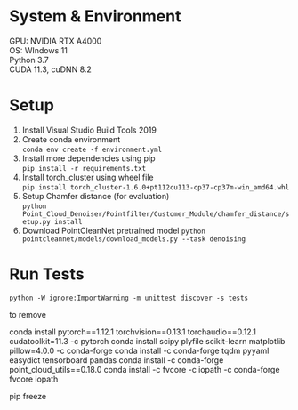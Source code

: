 # System & Environment
GPU: NVIDIA RTX A4000  
OS: WIndows 11  
Python 3.7  
CUDA 11.3, cuDNN 8.2  

# Setup

1. Install Visual Studio Build Tools 2019  
2. Create conda environment  
```conda env create -f environment.yml```
3. Install more dependencies using pip  
```pip install -r requirements.txt```
4. Install torch_cluster using wheel file  
```pip install torch_cluster-1.6.0+pt112cu113-cp37-cp37m-win_amd64.whl```
5. Setup Chamfer distance (for evaluation)  
```python Point_Cloud_Denoiser/Pointfilter/Customer_Module/chamfer_distance/setup.py install```
6. Download PointCleanNet pretrained model
```python pointcleannet/models/download_models.py --task denoising```


# Run Tests

```python -W ignore:ImportWarning -m unittest discover -s tests```  



to remove  

conda install pytorch==1.12.1 torchvision==0.13.1 torchaudio==0.12.1 cudatoolkit=11.3 -c pytorch
conda install scipy plyfile scikit-learn matplotlib pillow=4.0.0 -c conda-forge
conda install -c conda-forge tqdm pyyaml easydict tensorboard pandas
conda install -c conda-forge point_cloud_utils==0.18.0
conda install -c fvcore -c iopath -c conda-forge fvcore iopath

pip freeze
